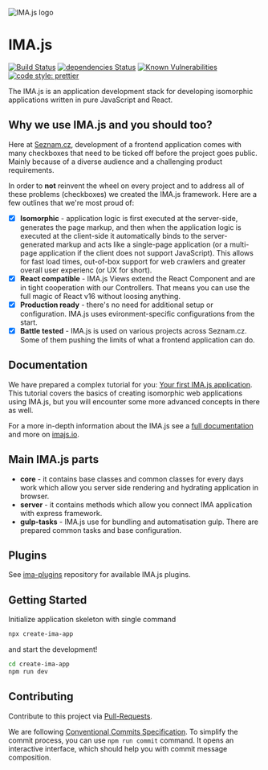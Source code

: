 ![IMA.js logo](https://imajs.io/img/imajs-logo.png)

# IMA.js

[![Build Status](https://travis-ci.com/seznam/ima.svg?branch=master)](https://travis-ci.com/seznam/ima) [![dependencies Status](https://david-dm.org/seznam/ima/status.svg)](https://david-dm.org/seznam/ima)
[![Known Vulnerabilities](https://snyk.io/test/npm/ima/badge.svg)](https://snyk.io/test/npm/ima)
[![code style: prettier](https://img.shields.io/badge/code_style-prettier-ff69b4.svg?style=flat-square)](https://github.com/prettier/prettier)

The IMA.js is an application development stack for developing isomorphic
applications written in pure JavaScript and React.

## Why we use IMA.js and you should too?

Here at [Seznam.cz](https://www.seznam.cz), development of a frontend application comes with many checkboxes that need to be ticked off before the project goes public. Mainly because of a diverse audience and a challenging product requirements.

In order to **not** reinvent the wheel on every project and to address all of these problems (checkboxes) we created the IMA.js framework. Here are a few outlines that we're most proud of:

- [X] **Isomorphic** - application logic is first executed at the server-side, generates the page markup, and then when the application logic is executed at the client-side it automatically binds to the server-generated markup and acts like a single-page application (or a multi-page application if the client does not support JavaScript). This allows for fast load times, out-of-box support for web crawlers and greater overall user experienc (or UX for short).
- [X] **React compatible** - IMA.js Views extend the React Component and are in tight cooperation with our Controllers. That means you can use the full magic of React v16 without loosing anything.
- [X] **Production ready** - there's no need for additional setup or configuration. IMA.js uses evironment-specific configurations from the start.
- [X] **Battle tested** - IMA.js is used on various projects across Seznam.cz. Some of them pushing the limits of what a frontend application can do.

## Documentation

We have prepared a complex tutorial for you:
[Your first IMA.js application](https://imajs.io/tutorial/introduction.html).
This tutorial covers the basics of creating isomorphic web applications using
IMA.js, but you will encounter some more advanced concepts in there as well.

For a more in-depth information about the IMA.js see a [full documentation](https://imajs.io/docs/) and more on [imajs.io](https://imajs.io/docs/).

## Main IMA.js parts
- **core** - it contains base classes and common classes for every days work which allow you server side rendering and hydrating application in browser.
- **server** - it contains methods which allow you connect IMA application with express framework.
- **gulp-tasks** - IMA.js use for bundling and automatisation gulp. There are prepared common tasks and base configuration.

## Plugins
See [ima-plugins](https://github.com/seznam/IMA.js-plugins) repository for available IMA.js plugins.

## Getting Started
Initialize application skeleton with single command

```bash
npx create-ima-app
```

and start the development!

```bash
cd create-ima-app
npm run dev
```

## Contributing

Contribute to this project via [Pull-Requests](https://github.com/seznam/ima/pulls).

We are following [Conventional Commits Specification](https://www.conventionalcommits.org/en/v1.0.0/#summary). To simplify the commit process, you can use `npm run commit` command. It opens an interactive interface, which should help you with commit message composition.
